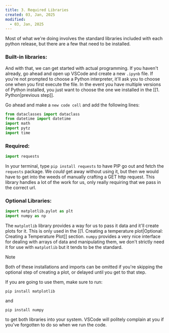 ```yaml
---
title: 3. Required Libraries
created: 03, Jan, 2025
modified:
  - 03, Jan, 2025
---
```


Most of what we're doing involves the standard libraries included with each python release, but there are a few that need to be installed.

### Built-in libraries:

And with that, we can get started with actual programming. If you haven't already, go ahead and open up VSCode and create a new `.ipynb` file. If you're not prompted to choose a Python interpreter, it'll ask you to choose one when you first execute the file. In the event you have multiple versions of Python installed, you just want to choose the one we installed in the [[1. Python|previous step]]. 

Go ahead and make a `new code cell` and add the following lines:

```py
from dataclasses import dataclass
from datetime import datetime
import math
import pytz
import time
```

### Required:

```py
import requests
```

In your terminal, type `pip install requests` to have PIP go out and fetch the `requests` package. We *could* get away without using it, but then we would have to get into the weeds of manually crafting a GET http request. This library handles a lot of the work for us, only really requiring that we pass in the correct url.

### Optional Libraries:

```py
import matplotlib.pylot as plt
import numpy as np
```

The `matplotlib` library provides a way for us to pass it data and it'll create plots for it. This is only used in the [[1. Creating a temperature plot|Optional: Creating a Temperature Plot]] section. `numpy` provides a very nice interface for dealing with arrays of data and manipulating them, we don't strictly need it for use with `matplotlib` but it tends to be the standard.

>[!note]
>Both of these installations and imports can be omitted if you're skipping the optional step of creating a plot, or delayed until you get to that step.

If you are going to use them, make sure to run:

```
pip install matplotlib
```

and

```
pip install numpy
```

to get both libraries into your system. VSCode will politely complain at you if you've forgotten to do so when we run the code.